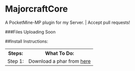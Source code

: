 # MajorcraftCore
A PocketMine-MP plugin for my Server. | Accept pull requests!

###Files Uploading Soon

##Install Instructions:
<table>
  <tr>
   <th>Steps:</th>
   <th>What To Do:</th>
  </tr>
  <tr>
    <td>
      Step 1:
      </td>
      <td>Download a phar from <a href="http://github.com/MajorPlayz/MajorcraftCore/releases">here</a></td>

